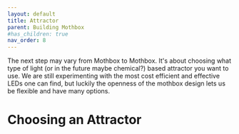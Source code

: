 ```yaml
---
layout: default
title: Attractor
parent: Building Mothbox
#has_children: true
nav_order: 8
---
```


The next step may vary from Mothbox to Mothbox. It's about choosing what type of light (or in the future maybe chemical?) based attractor you want to use. We are still experimenting with the most cost efficient and effective LEDs one can find, but luckily the openness of the mothbox design lets us be flexible and have many options.
# Choosing an Attractor
